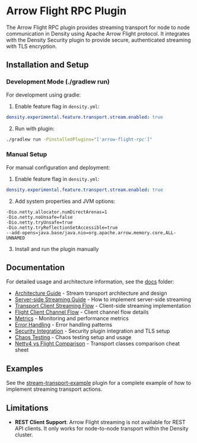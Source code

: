 # Arrow Flight RPC Plugin

The Arrow Flight RPC plugin provides streaming transport for node to node communication in Density using Apache Arrow Flight protocol. It integrates with the Density Security plugin to provide secure, authenticated streaming with TLS encryption.

## Installation and Setup

### Development Mode (./gradlew run)

For development using gradle:

1. Enable feature flag in `density.yml`:
```yaml
density.experimental.feature.transport.stream.enabled: true
```

2. Run with plugin:
```bash
./gradlew run -PinstalledPlugins="['arrow-flight-rpc']"
```

### Manual Setup

For manual configuration and deployment:

1. Enable feature flag in `density.yml`:
```yaml
density.experimental.feature.transport.stream.enabled: true
```

2. Add system properties and JVM options:
```
-Dio.netty.allocator.numDirectArenas=1
-Dio.netty.noUnsafe=false
-Dio.netty.tryUnsafe=true
-Dio.netty.tryReflectionSetAccessible=true
--add-opens=java.base/java.nio=org.apache.arrow.memory.core,ALL-UNNAMED
```

3. Install and run the plugin manually

## Documentation

For detailed usage and architecture information, see the [docs](docs/) folder:

- [Architecture Guide](docs/architecture.md) - Stream transport architecture and design
- [Server-side Streaming Guide](docs/server-side-streaming-guide.md) - How to implement server-side streaming
- [Transport Client Streaming Flow](docs/transport-client-streaming-flow.md) - Client-side streaming implementation
- [Flight Client Channel Flow](docs/flight-client-channel-flow.md) - Client channel flow details
- [Metrics](docs/metrics.md) - Monitoring and performance metrics
- [Error Handling](docs/error-handling.md) - Error handling patterns
- [Security Integration](docs/security-integration.md) - Security plugin integration and TLS setup
- [Chaos Testing](docs/chaos.md) - Chaos testing setup and usage
- [Netty4 vs Flight Comparison](docs/netty4-vs-flight-comparison.md) - Transport classes comparison cheat sheet

## Examples

See the [stream-transport-example](../examples/stream-transport-example/) plugin for a complete example of how to implement streaming transport actions.

## Limitations

- **REST Client Support**: Arrow Flight streaming is not available for REST API clients. It only works for node-to-node transport within the Density cluster.
